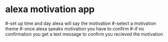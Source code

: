 # alexa motivation app
#-set up time and day alexa will say the motivation
#-select a motivation theme
#-once alexa speaks motivation you have to confirm
#-if no confirmation you get a text message to confirm you recieved the motivation
